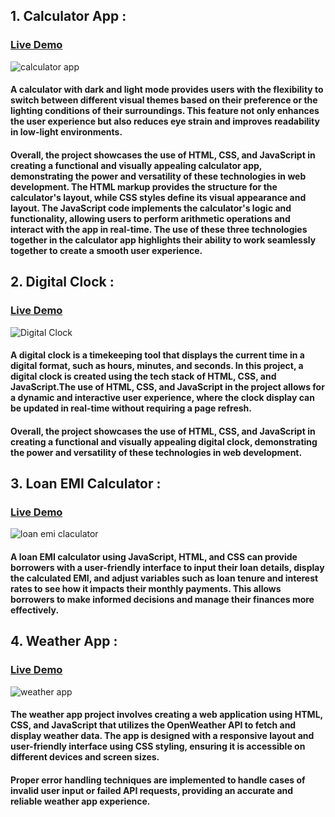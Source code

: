 ## 1. Calculator App :
### [Live Demo](https://calculator-app-by-vj.netlify.app/)
![calculator app](https://user-images.githubusercontent.com/103978586/235318257-1c322e49-6e9f-4574-8cfe-9165f8ecc18c.png)

#### A calculator with dark and light mode provides users with the flexibility to switch between different visual themes based on their preference or the lighting conditions of their surroundings. This feature not only enhances the user experience but also reduces eye strain and improves readability in low-light environments.

#### Overall, the project showcases the use of HTML, CSS, and JavaScript in creating a functional and visually appealing calculator app, demonstrating the power and versatility of these technologies in web development. The HTML markup provides the structure for the calculator's layout, while CSS styles define its visual appearance and layout. The JavaScript code implements the calculator's logic and functionality, allowing users to perform arithmetic operations and interact with the app in real-time. The use of these three technologies together in the calculator app highlights their ability to work seamlessly together to create a smooth user experience.

## 2. Digital Clock :
### [Live Demo](https://digital-clock-by-vj.netlify.app/)
![Digital Clock](https://user-images.githubusercontent.com/103978586/230908119-77708114-596a-4f12-89cf-b226a8511135.png)

#### A digital clock is a timekeeping tool that displays the current time in a digital format, such as hours, minutes, and seconds. In this project, a digital clock is created using the tech stack of HTML, CSS, and JavaScript.The use of HTML, CSS, and JavaScript in the project allows for a dynamic and interactive user experience, where the clock display can be updated in real-time without requiring a page refresh.

#### Overall, the project showcases the use of HTML, CSS, and JavaScript in creating a functional and visually appealing digital clock, demonstrating the power and versatility of these technologies in web development.


## 3. Loan EMI Calculator :
### [Live Demo](https://loan-emi-calcultor-by-vj.netlify.app/)
![loan emi claculator](https://user-images.githubusercontent.com/103978586/235491608-933917af-42cb-419a-9bca-61423413d08c.png)

#### A loan EMI calculator using JavaScript, HTML, and CSS can provide borrowers with a user-friendly interface to input their loan details, display the calculated EMI, and adjust variables such as loan tenure and interest rates to see how it impacts their monthly payments. This allows borrowers to make informed decisions and manage their finances more effectively.




## 4. Weather App :
### [Live Demo](https://weather-app-by-vj.netlify.app/)
![weather app](https://user-images.githubusercontent.com/103978586/231176280-1ebcffc5-d463-440e-8361-40b8d810e9f2.png)

#### The weather app project involves creating a web application using HTML, CSS, and JavaScript that utilizes the OpenWeather API to fetch and display weather data.  The app is designed with a responsive layout and user-friendly interface using CSS styling, ensuring it is accessible on different devices and screen sizes. 

#### Proper error handling techniques are implemented to handle cases of invalid user input or failed API requests, providing an accurate and reliable weather app experience.








